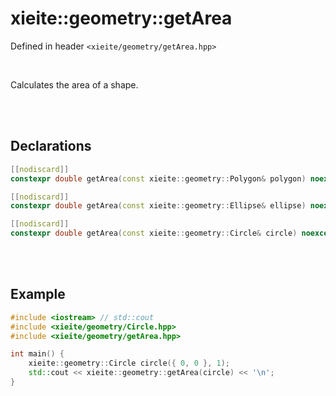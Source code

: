 # xieite::geometry::getArea
Defined in header `<xieite/geometry/getArea.hpp>`

<br/>

Calculates the area of a shape.

<br/><br/>

## Declarations
```cpp
[[nodiscard]]
constexpr double getArea(const xieite::geometry::Polygon& polygon) noexcept;
```
```cpp
[[nodiscard]]
constexpr double getArea(const xieite::geometry::Ellipse& ellipse) noexcept;
```
```cpp
[[nodiscard]]
constexpr double getArea(const xieite::geometry::Circle& circle) noexcept;
```

<br/><br/>

## Example
```cpp
#include <iostream> // std::cout
#include <xieite/geometry/Circle.hpp>
#include <xieite/geometry/getArea.hpp>

int main() {
	xieite::geometry::Circle circle({ 0, 0 }, 1);
	std::cout << xieite::geometry::getArea(circle) << '\n';
}
```
